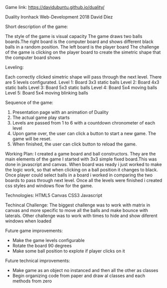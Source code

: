 Game link: https://davidubuntu.github.io/duality/

Duality
Ironhack Web-Development 2018
David Díez

Short description of the game:

The style of the game is visual capacity
The game draws two balls boards.The right board is the computer board and shows different black balls in a random position. The left board is the player board
The challenge of the game is clicking on the player board to create the simetric shape that the computer board shows

Leveling:

Each correctly clicked simetric shape will pass through the next level. 
There are 5 levels configurated.
Level 1: Board 3x3 static balls
Level 2: Board 4x3 static balls
Level 3: Board 5x3 static balls
Level 4: Board 5x4 moving balls
Level 5: Board 5x4 moving blinking balls

Sequence of the game:

1. Presentation page with an animation of Duality
2. The actual game play starts
3. Levels are passed from 1 to 6 with a countdown chronometer of each level
5. Upon game over, the user can click a button to start a new game. The game will be reset.
6. When finished, the user can click  button to reload the game.

Working Plan:
I created a game board and ball constructors. They are the main elements of the game
I started with 3x3 simple fixed board.This was done in javascript and canvas.
When  board was ready i just worked to make the logic work, so that when clicking on a ball position it changes to black.
Once player could select balls in a board i worked in comparing the two boards to pass through next level.
Once all the levels were finished i created css styles and windows flow for the game.

Technologies:
HTML5
Canvas
CSS3
Javascript

Techincal Challenge:
The biggest challenge was to work with matrix in canvas and more specific to move all the balls and make bounce with laterals. 
Other challenge was to work with times to hide and show diferent windows when loaded

Future game improvements:
- Make the game levels configurable
- Rotate the board 90 degrees 
- Make some ball position to explote if player clicks on it

Future technical improvements:
- Make game as an object no instanced and then all the other as classes
- Begin organizing code from paper and draw al classes and each methods from zero 


